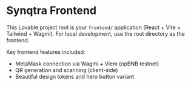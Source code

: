 # Synqtra Frontend

This Lovable project root is your `frontend/` application (React + Vite + Tailwind + Wagmi). For local development, use the root directory as the frontend.

Key frontend features included:
- MetaMask connection via Wagmi + Viem (opBNB testnet)
- QR generation and scanning (client-side)
- Beautiful design tokens and hero button variant
